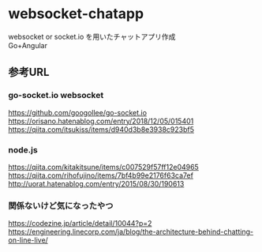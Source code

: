 # websocket-chatapp

websocket or socket.io を用いたチャットアプリ作成  
Go+Angular  

## 参考URL

### go-socket.io websocket

https://github.com/googollee/go-socket.io  
https://orisano.hatenablog.com/entry/2018/12/05/015401  
https://qiita.com/itsukiss/items/d940d3b8e3938c923bf5  

### node.js

https://qiita.com/kitakitsune/items/c007529f57ff12e04965  
https://qiita.com/rihofujino/items/7bf4b99e2176f63ca7ef  
http://uorat.hatenablog.com/entry/2015/08/30/190613  


### 関係ないけど気になったやつ

https://codezine.jp/article/detail/10044?p=2  
https://engineering.linecorp.com/ja/blog/the-architecture-behind-chatting-on-line-live/  
